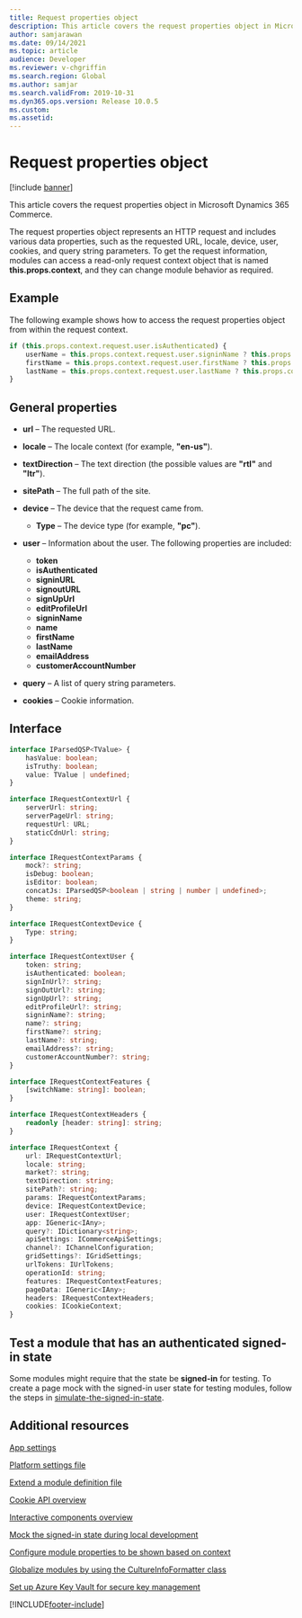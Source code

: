 ```yaml
---
title: Request properties object
description: This article covers the request properties object in Microsoft Dynamics 365 Commerce.
author: samjarawan
ms.date: 09/14/2021
ms.topic: article
audience: Developer
ms.reviewer: v-chgriffin
ms.search.region: Global
ms.author: samjar
ms.search.validFrom: 2019-10-31
ms.dyn365.ops.version: Release 10.0.5
ms.custom: 
ms.assetid: 
---
```

# Request properties object

[!include [banner](../includes/banner.md)]

This article covers the request properties object in Microsoft Dynamics 365 Commerce.

The request properties object represents an HTTP request and includes various data properties, such as the requested URL, locale, device, user, cookies, and query string parameters. To get the request information, modules can access a read-only request context object that is named **this.props.context**, and they can change module behavior as required.

## Example

The following example shows how to access the request properties object from within the request context.

```typescript
if (this.props.context.request.user.isAuthenticated) {
    userName = this.props.context.request.user.signinName ? this.props.context.request.user.signinName : '';
    firstName = this.props.context.request.user.firstName ? this.props.context.request.user.firstName : '';
    lastName = this.props.context.request.user.lastName ? this.props.context.request.user.lastName : '';
}
```

## General properties

* **url** – The requested URL.
* **locale** – The locale context (for example, **"en-us"**).
* **textDirection** – The text direction (the possible values are **"rtl"** and **"ltr"**).
* **sitePath** – The full path of the site.
* **device** – The device that the request came from.

  * **Type** – The device type (for example, **"pc"**).

* **user** – Information about the user. The following properties are included:

    * **token**
    * **isAuthenticated**
    * **signinURL**
    * **signoutURL**
    * **signUpUrl**
    * **editProfileUrl**
    * **signinName**
    * **name**
    * **firstName**
    * **lastName**
    * **emailAddress**
    * **customerAccountNumber**

* **query** – A list of query string parameters.
* **cookies** – Cookie information.

## Interface

```typescript
interface IParsedQSP<TValue> {
    hasValue: boolean;
    isTruthy: boolean;
    value: TValue | undefined;
}

interface IRequestContextUrl {
    serverUrl: string;
    serverPageUrl: string;
    requestUrl: URL;
    staticCdnUrl: string;
}

interface IRequestContextParams {
    mock?: string;
    isDebug: boolean;
    isEditor: boolean;
    concatJs: IParsedQSP<boolean | string | number | undefined>;
    theme: string;
}

interface IRequestContextDevice {
    Type: string;
}

interface IRequestContextUser {
    token: string;
    isAuthenticated: boolean;
    signInUrl?: string;
    signOutUrl?: string;
    signUpUrl?: string;
    editProfileUrl?: string;
    signinName?: string;
    name?: string;
    firstName?: string;
    lastName?: string;
    emailAddress?: string;
    customerAccountNumber?: string;
}

interface IRequestContextFeatures {
    [switchName: string]: boolean;
}

interface IRequestContextHeaders {
    readonly [header: string]: string;
}

interface IRequestContext {
    url: IRequestContextUrl;
    locale: string;
    market?: string;
    textDirection: string;
    sitePath?: string;
    params: IRequestContextParams;
    device: IRequestContextDevice;
    user: IRequestContextUser;
    app: IGeneric<IAny>;
    query?: IDictionary<string>;
    apiSettings: ICommerceApiSettings;
    channel?: IChannelConfiguration;
    gridSettings?: IGridSettings;
    urlTokens: IUrlTokens;
    operationId: string;
    features: IRequestContextFeatures;
    pageData: IGeneric<IAny>;
    headers: IRequestContextHeaders;
    cookies: ICookieContext;
}
```

## Test a module that has an authenticated signed-in state

Some modules might require that the state be **signed-in** for testing. To create a page mock with the signed-in user state for testing modules, follow the steps in [simulate-the-signed-in-state](test-page-mock.md#simulate-the-signed-in-state).

## Additional resources

[App settings](app-settings.md)

[Platform settings file](platform-settings.md)

[Extend a module definition file](extend-module-definition.md)

[Cookie API overview](cookie-api-overview.md)

[Interactive components overview](interactive-components.md)

[Mock the signed-in state during local development](mock-sign-in.md)

[Configure module properties to be shown based on context](configure-properties-context.md)

[Globalize modules by using the CultureInfoFormatter class](globalize-modules.md)

[Set up Azure Key Vault for secure key management](set-up-key-vault.md)


[!INCLUDE[footer-include](../../includes/footer-banner.md)]
